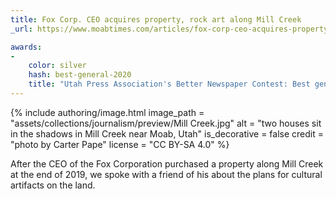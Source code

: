 ```yaml
---
title: Fox Corp. CEO acquires property, rock art along Mill Creek
_url: https://www.moabtimes.com/articles/fox-corp-ceo-acquires-property-rock-art-along-mill-creek/

awards:
-
    color: silver
    hash: best-general-2020
    title: "Utah Press Association's Better Newspaper Contest: Best general news story (second place, 2020)"
---
```


{% include authoring/image.html
    image_path = "assets/collections/journalism/preview/Mill Creek.jpg"
    alt = "two houses sit in the shadows in Mill Creek near Moab, Utah"
    is_decorative = false
    credit = "photo by Carter Pape"
    license = "CC BY-SA 4.0"
%}

After the CEO of the Fox Corporation purchased a property along Mill Creek at the end of 2019, we spoke with a friend of his about the plans for cultural artifacts on the land.
